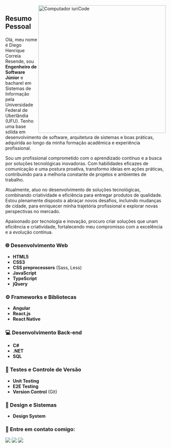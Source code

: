 <img src="https://raw.githubusercontent.com/MicaelliMedeiros/micaellimedeiros/master/image/computer-illustration.png" min-width="400px" max-width="400px" width="400px" align="right" alt="Computador iuriCode">

<h2 style="margin-bottom: 20px;">Resumo Pessoal</h2>

<p align="left"> 
  Olá, meu nome é Diego Henrique Correia Resende, sou <strong>Engenheiro de Software Júnior</strong> e bacharel em Sistemas de Informação pela Universidade Federal de Uberlândia (UFU). Tenho uma base sólida em desenvolvimento de software, arquitetura de sistemas e boas práticas, adquirida ao longo da minha formação acadêmica e experiência profissional.

Sou um profissional comprometido com o aprendizado contínuo e a busca por soluções tecnológicas inovadoras. Com habilidades eficazes de comunicação e uma postura proativa, transformo ideias em ações práticas, contribuindo para a melhoria constante de projetos e ambientes de trabalho.

Atualmente, atuo no desenvolvimento de soluções tecnológicas, combinando criatividade e eficiência para entregar produtos de qualidade. Estou plenamente disposto a abraçar novos desafios, incluindo mudanças de cidade, para enriquecer minha trajetória profissional e explorar novas perspectivas no mercado.

Apaixonado por tecnologia e inovação, procuro criar soluções que unam eficiência e criatividade, fortalecendo meu compromisso com a excelência e a evolução contínua.
</p>

<section>
  <h3>🌐 Desenvolvimento Web</h3>
  <ul>
    <li><strong>HTML5</strong></li>
    <li><strong>CSS3</strong></li>
    <li><strong>CSS preprocessors</strong> (Sass, Less)</li>
    <li><strong>JavaScript</strong></li>
    <li><strong>TypeScript</strong></li>
    <li><strong>jQuery</strong></li>
  </ul>
</section>

<section>
  <h3>⚙️ Frameworks e Bibliotecas</h3>
  <ul>
    <li><strong>Angular</strong></li>
    <li><strong>React.js</strong></li>
    <li><strong>React Native</strong></li>
  </ul>
</section>

<section>
  <h3>💻 Desenvolvimento Back-end</h3>
  <ul>
    <li><strong>C#</strong></li>
    <li><strong>.NET</strong></li>
    <li><strong>SQL</strong></li>
  </ul>
</section>

<section>
  <h3>🧪 Testes e Controle de Versão</h3>
  <ul>
    <li><strong>Unit Testing</strong></li>
    <li><strong>E2E Testing</strong></li>
    <li><strong>Version Control</strong> (Git)</li>
  </ul>
</section>

<section>
  <h3>🎨 Design e Sistemas</h3>
  <ul>
    <li><strong>Design System</strong></li>
  </ul>
</section>

<section>
   <h3>💼 Entre em contato comigo: </h3>
</section>

<div> 
<a href="https://www.instagram.com/diego_henrique189" target="_blank"><img src="https://img.shields.io/badge/-Instagram-%23E4405F?style=for-the-badge&logo=instagram&logoColor=white"></a>
<a href = "mailto:diego_resende01@hotmail.com"> <img src="https://img.shields.io/badge/-Gmail-%23333?style=for-the-badge&logo=gmail&logoColor=white" target="_blank"></a>
<a href="https://www.linkedin.com/in/diego-henrique-24b8a51ba/" target="_blank"><img src="https://img.shields.io/badge/-LinkedIn-%230077B5?style=for-the-badge&logo=linkedin&logoColor=white"  target="_blank"></a>
</div>

